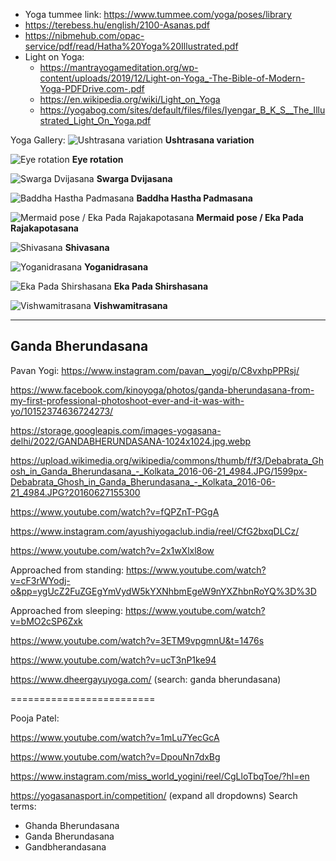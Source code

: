 - Yoga tummee link: https://www.tummee.com/yoga/poses/library
- https://terebess.hu/english/2100-Asanas.pdf
- https://nibmehub.com/opac-service/pdf/read/Hatha%20Yoga%20Illustrated.pdf
- Light on Yoga:
  - https://mantrayogameditation.org/wp-content/uploads/2019/12/Light-on-Yoga_-The-Bible-of-Modern-Yoga-PDFDrive.com-.pdf
  - https://en.wikipedia.org/wiki/Light_on_Yoga
  - https://yogabog.com/sites/default/files/files/Iyengar_B_K_S__The_Illustrated_Light_On_Yoga.pdf



Yoga Gallery:
![Ushtrasana variation](image.png)
**Ushtrasana variation**

![Eye rotation](image-1.png)
**Eye rotation**

![Swarga Dvijasana](image-2.png)
**Swarga Dvijasana**

![Baddha Hastha Padmasana](image-3.png)
**Baddha Hastha Padmasana**

![Mermaid pose / Eka Pada Rajakapotasana](image-4.png)
**Mermaid pose / Eka Pada Rajakapotasana**

![Shivasana](image-5.png)
**Shivasana**

![Yoganidrasana](image-6.png)
**Yoganidrasana**

![Eka Pada Shirshasana](image-7.png)
**Eka Pada Shirshasana**

![Vishwamitrasana](image-8.png)
**Vishwamitrasana**


<hr>

## Ganda Bherundasana

Pavan Yogi:
https://www.instagram.com/pavan__yogi/p/C8vxhpPPRsj/

https://www.facebook.com/kinoyoga/photos/ganda-bherundasana-from-my-first-professional-photoshoot-ever-and-it-was-with-yo/10152374636724273/

https://storage.googleapis.com/images-yogasana-delhi/2022/GANDABHERUNDASANA-1024x1024.jpg.webp


https://upload.wikimedia.org/wikipedia/commons/thumb/f/f3/Debabrata_Ghosh_in_Ganda_Bherundasana_-_Kolkata_2016-06-21_4984.JPG/1599px-Debabrata_Ghosh_in_Ganda_Bherundasana_-_Kolkata_2016-06-21_4984.JPG?20160627155300

https://www.youtube.com/watch?v=fQPZnT-PGgA

https://www.instagram.com/ayushiyogaclub.india/reel/CfG2bxqDLCz/

https://www.youtube.com/watch?v=2x1wXlxl8ow

Approached from standing:
https://www.youtube.com/watch?v=cF3rWYodj-o&pp=ygUcZ2FuZGEgYmVydW5kYXNhbmEgeW9nYXZhbnRoYQ%3D%3D

Approached from sleeping:
https://www.youtube.com/watch?v=bMO2cSP6Zxk

https://www.youtube.com/watch?v=3ETM9vpgmnU&t=1476s

https://www.youtube.com/watch?v=ucT3nP1ke94

https://www.dheergayuyoga.com/ (search: ganda bherundasana)

=========================

Pooja Patel:

https://www.youtube.com/watch?v=1mLu7YecGcA

https://www.youtube.com/watch?v=DpouNn7dxBg

https://www.instagram.com/miss_world_yogini/reel/CgLloTbqToe/?hl=en

https://yogasanasport.in/competition/ (expand all dropdowns)
Search terms:
- Ghanda Bherundasana
- Ganda Bherundasana
- Gandbherandasana
